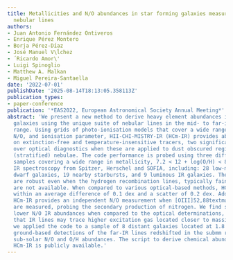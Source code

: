 ```yaml
---
title: Metallicities and N/O abundances in star forming galaxies measured with infrared
  nebular lines
authors:
- Juan Antonio Fernández Ontiveros
- Enrique Pérez Montero
- Borja Pérez-Dı́az
- José Manuel V\ĺchez
- ́ Ricardo Amor\'
- Luigi Spinoglio
- Matthew A. Malkan
- Miguel Pereira-Santaella
date: '2022-07-01'
publishDate: '2025-08-14T18:13:05.358113Z'
publication_types:
- paper-conference
publication: '*EAS2022, European Astronomical Society Annual Meeting*'
abstract: 'We present a new method to derive heavy element abundances in star forming
  galaxies using the unique suite of nebular lines in the mid- to far-infrared (IR)
  range. Using grids of photo-ionisation models that cover a wide range in O/H and
  N/O, and ionisation parameter, HII-CHI-MISTRY-IR (HCm-IR) provides abundances based
  on extinction-free and temperature-insensitive tracers, two significant advantages
  over optical diagnostics when these are applied to dust obscured regions or unresolved
  (stratified) nebulae. The code performance is probed using three different galaxy
  samples covering a wide range in metallicity, 7.2 < 12 + log(O/H) < 8.9, with available
  IR spectroscopy from Spitzer, Herschel and SOFIA, including: 28 low-metallicity
  dwarf galaxies, 19 nearby starbursts, and 9 luminous IR galaxies. The IR-based abundances
  are robust even when the hydrogen recombination lines, typically faint in this range,
  are not available. When compared to various optical-based methods, HCm- IR is consistent
  within an average difference of 0.1 dex and a scatter of 0.2 dex. Additionally,
  HCm-IR provides an independent N/O measurement when [OIII]52,88textmum and [NIII]57textmum
  are measured, probing the secondary production of nitrogen. We find systematically
  lower N/O IR abundances when compared to the optical determinations, suggesting
  that IR lines may trace higher excitation gas located closer to massive stars. Finally,
  we applied the code to a sample of 8 distant galaxies located at 1.8 < z < 7.5 with
  ground-based detections of the far-IR lines redshifted in the submm range, revealing
  sub-solar N/O and O/H abundances. The script to derive chemical abundances with
  HCm-IR is publicly available.'
---
```

